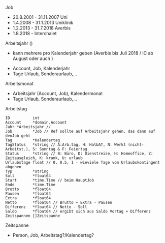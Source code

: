 


Job
 * 20.8.2001 - 31.11.2007 Uni
 * 1.4.2008 - 31.1.2013 Uniklinik
 * 1.2.2013 - 31.7.2018 Averbis
 * 1.8.2018 -           Interchalet


Arbeitsjahr ()
 * kann mehrere pro Kalenderjahr geben (Averbis bis Juli 2018 / IC ab August oder auch )
 - Account, Job, Kalenderjahr
 - Tage Urlaub, Sonderaurlaub,...

Arbeitsmonat

 - Arbeitsjahr (Account, Job), Kalendermonat
 - Tage Urlaub, Sonderaurlaub,...

Arbeitstag

    ID          int
	Account     *domain.Account
	Jahr *Arbeitsjahr // 
	Job         *Job // Ref sollte auf Arbeitsjahr gehen, das dann auf denJob geht  
	Tag         *Kalendertag
	TagStatus   *string // A:Arb.tag, H: HalbAT, N: Werkt (nicht-Arbeitst.), S: Sonntag & F: Feiertag
	Status      *string // B: Büro, D: Dienstreise, H: Homeoffice, Z: Zeitausgleich, K: krank, U: urlaub
    Urlaubstage float // 0, 0.5, 1 - wieviele Tage vom Urlaubskontingent abgehen
	Typ         *string 
	Soll        *float64
	Start       *time.Time // beim HauptJob
	Ende        *time.Time
	Brutto      *float64
	Pausen      *float64
	Extra       *float64
	Netto       *float64 // Brutto + Extra - Pausen
	Differenz   *float64 // Netto - Soll
	Saldo       *float64 // ergibt sich aus Saldo Vortag + Differenz
	Zeitspannen []Zeitspanne

Zeitspanne

 - Person, Job, Arbeitstag?/Kalendertag?